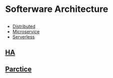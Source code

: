 # Softerware Architecture

## 
* [Distributed](arch-distributed/README.md)
* [Microservice](microservice/README.md)
* [Serverless](serverless/README.md)

## [HA](HA/README.md)
## [Parctice](parctice/README.md)